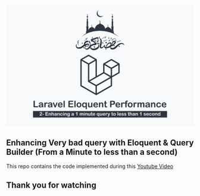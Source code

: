 <p align="center"><a href="https://youtu.be/hMxF6-XZz4w" target="_blank"><img src="public/cover.png" alt="Lesson Logo"></a></p>

## Enhancing Very bad query with Eloquent & Query Builder (From a Minute to less than a second)

This repo contains the code implemented during this [Youtube Video](https://youtu.be/hMxF6-XZz4w)

## Thank you for watching
